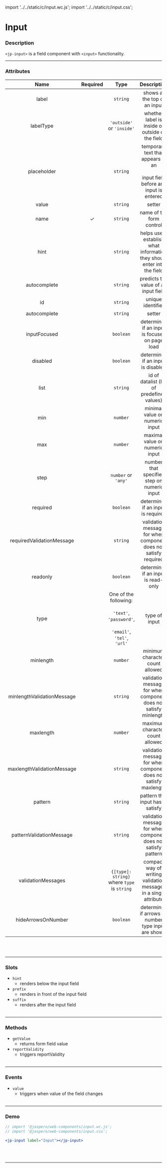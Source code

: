 import '../../static/c/input.wc.js';
import '../../static/c/input.css';

# Input

### Description

`<jp-input>` is a field component with `<input>` functionality.
****

### Attributes

|          **Name**          | **Required** |                                           **Type**                                            |                                   **Description**                                   |
| :------------------------: | :----------: | :-------------------------------------------------------------------------------------------: | :---------------------------------------------------------------------------------: | 
|           label            |              |                                           `string`                                            |                            shows at the top of an input                             |
|         labelType          |              |                                   `'outside'` or `'inside'`                                   |                   whether label is inside or outside of the field                   |
|        placeholder         |              |                                           `string`                                            | temporary text that appears in an <br></br> input field before any input is entered |
|           value            |              |                                           `string`                                            |                                        setter                                       |
|            name            |      ✓       |                                           `string`                                            |                              name of the form control                               |
|             hint           |              |                                         `string`                                              | helps users establish what information they should enter into the field             |
|        autocomplete        |              |                                         `string`                                              |               predicts the value of an input field                                  |
|             id             |              |                                           `string`                                            |                                  unique identifier                                  |
|         autocomplete       |              |                                           `string`                                            |                                        setter                                       |
|          inputFocused      |              |                                           `boolean`                                           |                         determines if an input is focused on page load              |
|          disabled          |              |                                           `boolean`                                           |                         determines if an input is disabled                          |
|            list            |              |                                           `string`                                            |                     id of datalist (list of predefined values)                      |
|            min             |              |                                           `number`                                            |                           minimal value on numeric input                            |
|            max             |              |                                           `number`                                            |                           maximal value on numeric input                            |
|            step            |              |                                     `number` or `'any'`                                       |                    number that specifies step on numeric input                      |
|          required          |              |                                           `boolean`                                           |                         determines if an input is required                          |
| requiredValidationMessage  |              |                                           `string`                                            |           validation message for when component does not satisfy required           |
|          readonly          |              |                                           `boolean`                                           |                         determines if an input is read-only                         |
|            type            |              | One of the following: <br></br> `'text'`, `'password'`, <br></br> `'email'`, `'tel'`, `'url'` |                                    type of input                                    |
|         minlength          |              |                                           `number`                                            |                           minimum character count allowed                           |
| minlengthValidationMessage |              |                                           `string`                                            |          validation message for when component does not satisfy minlength           |
|         maxlength          |              |                                           `number`                                            |                           maximum character count allowed                           |
| maxlengthValidationMessage |              |                                           `string`                                            |          validation message for when component does not satisfy maxlength           |
|          pattern           |              |                                           `string`                                            |                          pattern that input has to satisfy                          |
|  patternValidationMessage  |              |                                           `string`                                            |           validation message for when component does not satisfy pattern            |
|     validationMessages     |              |                          `{[type]: string}` where `type` is `string`                          |          compact way of writing validation messages in a single attribute           |
|     hideArrowsOnNumber     |              |                                           `boolean`                                           |                 determines if arrows on number type input are shown                 |
<br></br>
****

### Slots

- `hint`
  - renders below the input field
- `prefix`
  - renders in front of the input field
- `suffix`
  - renders after the input field
<br></br>
****

### Methods

- `getValue`
  - returns form field value
- `reportValidity`
  - triggers reportValidity
<br></br>
****

### Events

- `value`
  - triggers when value of the field changes
<br></br>
****

### Demo

```jsx live
// import '@jaspero/web-components/input.wc.js';
// import '@jaspero/web-components/input.css';

<jp-input label="Input"></jp-input>
```
<br></br>
****